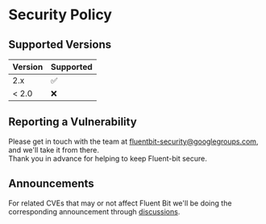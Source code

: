 # Security Policy

## Supported Versions


| Version | Supported          |
| ------- | ------------------ |
| 2.x   | :white_check_mark: |
| < 2.0   | :x:                |

## Reporting a Vulnerability

Please get in touch with the team at fluentbit-security@googlegroups.com, and we'll take it from there.  
Thank you in advance for helping to keep Fluent-bit secure.

## Announcements

For related CVEs that may or not affect Fluent Bit we'll be doing the corresponding announcement through [discussions](https://github.com/fluent/fluent-bit/discussions).
